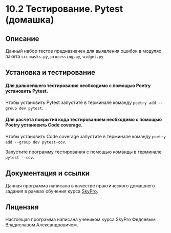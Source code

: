 # 10.2 Тестирование. Pytest (домашка)

## Описание
Данный набор тестов предназначен для выявления ошибок в модулях пакета `src` `masks.py`, `processing.py`, `widget.py`

## Установка и тестирование
#### Для дальнейшего тестирования необходимо с помощью Poetry установить Pytest.
Чтобы установить Pytest запустите в терминале команду `poetry add --group dev pytest`.
#### Для расчета покрытия кода тестированием необходимо с помощью Poetry установить Code coverage.
Чтобы установить Code coverage запустите в терминале команду `poetry add --group dev pytest-cov`.

Запустите программу тестирования с помощью команды в терминале `pytest --cov`.

## Документация и ссылки
Данная программа написана в качестве практического домашнего задания в рамках обучения курса [SkyPro](https://sky.pro/).

## Лицензия
Настоящая программа написана учеником курса SkyPro Федяевым Владиславом Александровичем.
